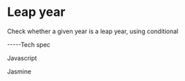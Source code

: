 # Leap year 
Check whether a given year is a leap year, using conditional

-----Tech spec

Javascript

Jasmine

